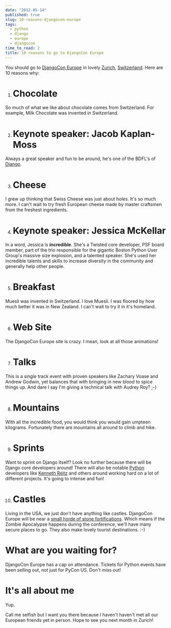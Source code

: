 ```yaml
---
date: "2012-05-14"
published: true
slug: 10-reasons-djangocon-europe
tags:
  - python
  - django
  - europe
  - djangocon
time_to_read: 2
title: 10 reasons to go to DjangoCon Europe
---
```


You should go to [DjangoCon Europe](https://djangocon.eu) in lovely
[Zurich](https://en.wikipedia.org/wiki/Zurich),
[Switzerland](https://en.wikipedia.org/wiki/Switzerland). Here are 10
reasons why:

1. # **Chocolate**

So much of what we like about chocolate comes from Switzerland. For
example, Milk Chocolate was invented in Switzerland.

2. # **Keynote speaker: Jacob Kaplan-Moss**

Always a great speaker and fun to be around, he's one of the BDFL's of
[Django](https://djangoproject.com).

3. # **Cheese**

I grew up thinking that Swiss Cheese was just about holes. It's so much
more. I can't wait to try fresh European cheese made by master
craftsmen from the freshest ingredients.

4. # **Keynote speaker: Jessica McKellar**

In a word, Jessica is **incredible**. She's a Twisted core developer,
PSF board member, part of the trio responsible for the gigantic Boston
Python User Group's massive size explosion, and a talented speaker.
She's used her incredible talents and skills to increase diversity in
the community and generally help other people.

5. # **Breakfast**

Muesli was invented in Switzerland. I love Muesli. I was floored by how
much better it was in New Zealand. I can't wait to try it in it's
homeland.

6. # **Web Site**

The DjangoCon Europe site is crazy. I mean, look at all those
animations!

7. # **Talks**

This is a single track event with proven speakers like Zachary Voase and
Andrew Godwin, yet balances that with bringing in new blood to spice
things up. And dare I say I'm giving a technical talk
with Audrey Roy? ;-)

8. # **Mountains**

With all the incredible food, you would think you would gain umpteen
kilograms. Fortunately there are mountains all around to climb and hike.

9. # **Sprints**

Want to sprint on Django itself? Look no further because there will be
Django core developers around! There will also be notable
[Python](https://python.org) developers like [Kenneth
Reitz](https://kennethreitz.com/) and others around working hard on a lot
of different projects. It's going to intense and fun!

10. # **Castles**

Living in the USA, we just don't have anything like castles. DjangoCon
Europe will be near a [small horde of stone
fortifications](https://en.wikipedia.org/wiki/List_of_castles_and_fortresses_in_Switzerland#Zurich).
Which means if the Zombie Apocalypse happens during the conference,
we'll have many secure places to go. They also make lovely tourist
destinations. :-)

# What are you waiting for?

DjangoCon Europe has a cap on attendance. Tickets for Python events have
been selling out, not just for PyCon US. Don't miss out!

# It's all about me

Yup.

Call me selfish but I want you there because I haven't haven't met all
our European friends yet in person. Hope to see you next month in
Zurich!
